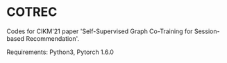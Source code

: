 # COTREC
Codes for CIKM'21 paper 'Self-Supervised Graph Co-Training for Session-based Recommendation'.

Requirements: Python3, Pytorch 1.6.0

